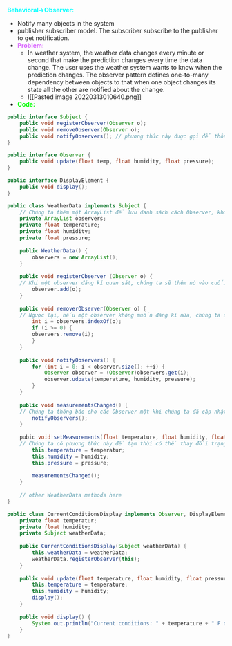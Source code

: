 <span style="color:aqua; font-weight:bold">Behavioral->Observer:</span>
- Notify many objects in the system
- publisher subscriber model. The subscriber subscribe to the publisher to get notification.
- <span style="color:#d966ff; font-weight:bold">Problem:</span>
	- In weather system, the weather data changes every minute or second that make the prediction changes every time the data change. The user uses the weather system wants to know when the prediction changes. The observer pattern defines one-to-many dependency between objects to that when one object changes its state all the other are notified about the change.
	- ![[Pasted image 20220313010640.png]]
- <span style="color:lime; font-weight:bold">Code:</span>
``````java
public interface Subject {
    public void registerObserver(Observer o);
    public void removeObserver(Observer o);
    public void notifyObservers(); // phương thức này được gọi để thông báo cho tất cả các observer một khi trạng thái của Subject được thay đổi.
}

public interface Observer {
    public void update(float temp, float humidity, float pressure);
}

public interface DisplayElement {
    public void display();
}

``````

``````java
public class WeatherData implements Subject {
    // Chúng ta thêm một ArrayList để lưu danh sách cách Observer, khởi tạo nó ở constructor.
    private ArrayList observers;
    private float temperature;
    private float humidity;
    private float pressure;
    
    public WeatherData() {
        observers = new ArrayList();
    }
    
    public void registerObserver (Observer o) {
    // Khi một observer đăng kí quan sát, chúng ta sẽ thêm nó vào cuối danh sách.
        observer.add(o);
    }
    
    public void removerObserver(Observer o) {
    // Ngược lại, nếu một observer không muốn đăng kí nữa, chúng ta sẽ loại nó ra khỏi danh sách
        int i = observers.indexOf(o);
        if (i >= 0) {
        observers.remove(i);
        }
    }
    
    public void notifyObservers() {
        for (int i = 0; i < observer.size(); ++i) {
            Observer observer = (Observer)observers.get(i);
            observer.udpate(temperature, humidity, pressure);
        }
    }
    
    public void measurementsChanged() {
    // Chúng ta thông báo cho các Observer một khi chúng ta đã cập nhật thành công các thông tin từ Weather Station.
        notifyObservers();
    }
    
    pubic void setMeasurements(float temperature, float humidity, float pressure) {
    // Chúng ta có phương thức này để tạm thời có thể thay đổi trạng thái của WeaterData.
        this.temperature = temperatur;
        this.humidity = humidity;
        this.pressure = pressure;
        
        measurementsChanged();
    }
    
    // other WeatherData methods here
}
``````

``````java
public class CurrentConditionsDisplay implements Observer, DisplayElement {
    private float temperatur;
    private float humidity;
    private Subject weatherData;
    
    public CurrentConditionsDisplay(Subject weatherData) {
        this.weatherData = weatherData;
        weatherData.registerObserver(this);
    }
    
    public void update(float temperature, float humidity, float pressure) {
        this.temperature = temperature;
        this.humidity = humidity;
        display();
    }
    
    public void display() {
        System.out.println("Current conditions: " + temperature + " F degrees and " + humidity + "% humidity");
    }
}
``````